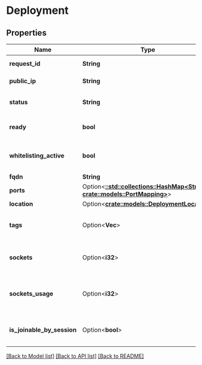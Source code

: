 # Deployment

## Properties

Name | Type | Description | Notes
------------ | ------------- | ------------- | -------------
**request_id** | **String** | Unique UUID | 
**public_ip** | **String** | The public IP | 
**status** | **String** | Current status of Deployment | 
**ready** | **bool** | if the deployment is ready | 
**whitelisting_active** | **bool** | if the deployment ACL is active | 
**fqdn** | **String** |  | 
**ports** | Option<[**::std::collections::HashMap<String, crate::models::PortMapping>**](PortMapping.md)> |  | [optional]
**location** | Option<[**crate::models::DeploymentLocation**](DeploymentLocation.md)> |  | [optional]
**tags** | Option<**Vec<String>**> | List of tags associated with the deployment | [optional]
**sockets** | Option<**i32**> | The Capacity of the Deployment | [optional]
**sockets_usage** | Option<**i32**> | The Capacity Usage of the Deployment | [optional]
**is_joinable_by_session** | Option<**bool**> | If the deployment is joinable by sessions | [optional]

[[Back to Model list]](../README.md#documentation-for-models) [[Back to API list]](../README.md#documentation-for-api-endpoints) [[Back to README]](../README.md)


